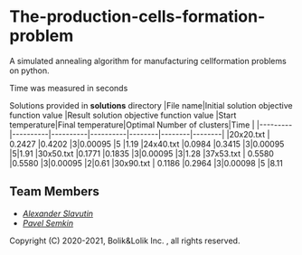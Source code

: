 # The-production-cells-formation-problem

A simulated annealing algorithm for manufacturing cellformation problems on python.

Time was measured in seconds

Solutions provided in **solutions** directory
|File name|Initial solution objective function value |Result solution objective function value |Start temperature|Final temperature|Optimal Number of clusters|Time    |
|---------|----------|----------|----------|--------|--------|--------|
|20x20.txt   | 0.2427   |0.4202 |3|0.00095 |5 |1.19 
|24x40.txt |0.0984    |0.3415  |3|0.00095  |5|1.91
|30x50.txt  |0.1771    |0.1835  |3|0.00095 |3|1.28
|37x53.txt   | 0.5580   |0.5580 |3|0.00095 |2|0.61 
|30x90.txt   | 0.1186   |0.2964 |3|0.00098 |5 |8.11 

## Team Members
- *[Alexander Slavutin](https://github.com/AlexanderSlav)* 
- *[Pavel Semkin](https://github.com/PVSemk)*

Copyright (C) 2020-2021, Bolik&Lolik Inc. , all rights reserved.
